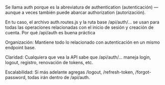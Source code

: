 Se llama auth porque es la abreviatura de authentication (autenticación) — aunque a veces también puede abarcar authorization (autorización).

En tu caso, el archivo auth.routes.js y la ruta base /api/auth/... se usan para todas las operaciones relacionadas con el inicio de sesión y creación de cuenta.
Por qué /api/auth es buena práctica

Organización: Mantiene todo lo relacionado con autenticación en un mismo endpoint base.

Claridad: Cualquiera que vea la API sabe que /api/auth/... maneja login, logout, registro, renovación de tokens, etc.

Escalabilidad: Si más adelante agregas /logout, /refresh-token, /forgot-password, todas irán dentro de /api/auth.